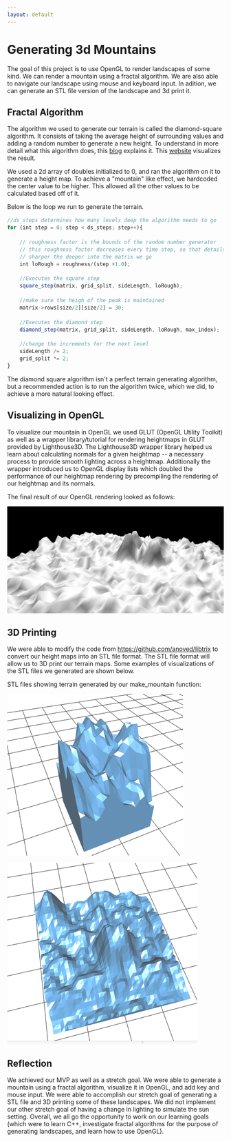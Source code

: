 ```yaml
---
layout: default
---
```


# Generating 3d Mountains

The goal of this project is to use OpenGL to render landscapes of some kind. We can render a mountain using a fractal algorithm. We are also able to navigate our landscape using mouse and keyboard input. In adition, we can generate an STL file version of the landscape and 3d print it.

## Fractal Algorithm

The algorithm we used to generate our terrain is called the diamond-square algorithm. It consists of taking the average height of surrounding values and adding a random number to generate a new height. To understand in more detail what this algorithm does, this [blog](http://jmecom.github.io/blog/2015/diamond-square/) explains it. This [website](http://www.paulboxley.com/blog/2011/03/terrain-generation-mark-one) visualizes the result.


We used a 2d array of doubles initialized to 0, and ran the algorithm on it to generate a height map. To achieve a "mountain" like effect, we hardcoded the center value to be higher. This allowed all the other values to be calculated based off of it.

Below is the loop we run to generate the terrain.
```js
//ds_steps determines how many levels deep the algorithm needs to go
for (int step = 0; step < ds_steps; step++){

	// roughness factor is the bounds of the random number generator
	// this roughness factor decreases every time step, so that details become
	// sharper the deeper into the matrix we go
	int loRough = roughness/(step +1.0);

	//Executes the square step
	square_step(matrix, grid_split, sideLength, loRough);

	//make sure the heigh of the peak is maintained
	matrix->rows[size/2][size/2] = 30;

	//Executes the diamond step
	diamond_step(matrix, grid_split, sideLength, loRough, max_index);

	//change the increments for the next level
	sideLength /= 2;
	grid_split *= 2;
}
```

The diamond square algorithm isn't a perfect terrain generating algorithm, but a recommended action is to run the algorithm twice, which we did, to achieve a more natural looking effect.

## Visualizing in OpenGL

To visualize our mountain in OpenGL we used GLUT (OpenGL Utility Toolkit) as well as a wrapper library/tutorial for rendering heightmaps in GLUT provided by Lighthouse3D. The Lighthouse3D wrapper library helped us learn about calculating normals for a given heightmap -- a necessary process to provide smooth lighting across a heightmap. Additionally the wrapper introduced us to OpenGL display lists which doubled the performance of our heightmap rendering by precompiling the rendering of our heightmap and its normals. 

The final result of our OpenGL rendering looked as follows: 

![](https://raw.githubusercontent.com/vickymmcd/3DFractalMountains/master/docs/images/mountain_range2.png)

## 3D Printing

We were able to modify the code from https://github.com/anoved/libtrix to convert our height maps into an STL file format. The STL file format will allow us to 3D print our terrain maps. Some examples of visualizations of the STL files we generated are shown below.

STL files showing terrain generated by our make_mountain function:

![](https://raw.githubusercontent.com/vickymmcd/3DFractalMountains/master/docs/images/terrainstl.png)

![](https://raw.githubusercontent.com/vickymmcd/3DFractalMountains/master/docs/images/mountainstl.png)

## Reflection

We achieved our MVP as well as a stretch goal. We were able to generate a mountain using a fractal algorithm, visualize it in OpenGL, and add key and mouse input. We were able to accomplish our stretch goal of generating a STL file and 3D printing some of these landscapes. We did not implement our other stretch goal of having a change in lighting to simulate the sun setting. Overall, we all go the opportunity to work on our learning goals (which were to learn C++, investigate fractal algorithms for the purpose of generating landscapes, and learn how to use OpenGL).
